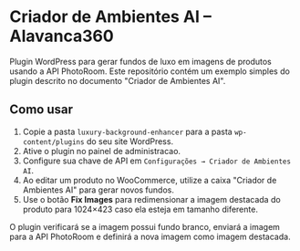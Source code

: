 # Criador de Ambientes AI – Alavanca360

Plugin WordPress para gerar fundos de luxo em imagens de produtos usando a API PhotoRoom. Este repositório contém um exemplo simples do plugin descrito no documento "Criador de Ambientes AI".

## Como usar

1. Copie a pasta `luxury-background-enhancer` para a pasta `wp-content/plugins` do seu site WordPress.
2. Ative o plugin no painel de administracao.
3. Configure sua chave de API em `Configurações → Criador de Ambientes AI`.
4. Ao editar um produto no WooCommerce, utilize a caixa "Criador de Ambientes AI" para gerar novos fundos.
5. Use o botão **Fix Images** para redimensionar a imagem destacada do produto para 1024×423 caso ela esteja em tamanho diferente.

O plugin verificará se a imagem possui fundo branco, enviará a imagem para a API PhotoRoom e definirá a nova imagem como imagem destacada.
